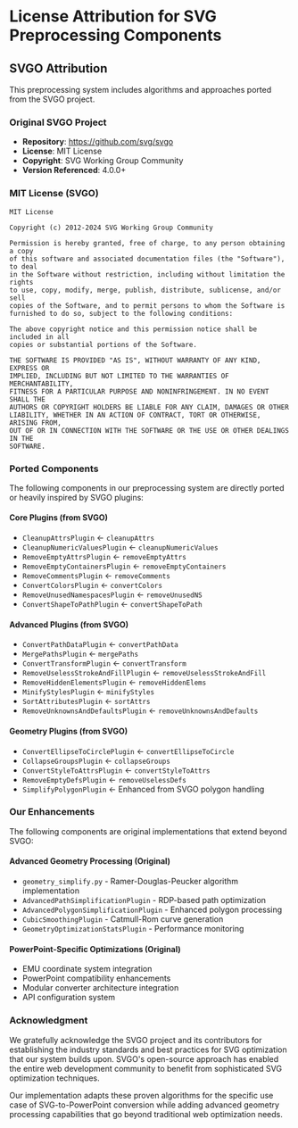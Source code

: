 # License Attribution for SVG Preprocessing Components

## SVGO Attribution

This preprocessing system includes algorithms and approaches ported from the SVGO project.

### Original SVGO Project
- **Repository**: https://github.com/svg/svgo
- **License**: MIT License
- **Copyright**: SVG Working Group Community
- **Version Referenced**: 4.0.0+

### MIT License (SVGO)
```
MIT License

Copyright (c) 2012-2024 SVG Working Group Community

Permission is hereby granted, free of charge, to any person obtaining a copy
of this software and associated documentation files (the "Software"), to deal
in the Software without restriction, including without limitation the rights
to use, copy, modify, merge, publish, distribute, sublicense, and/or sell
copies of the Software, and to permit persons to whom the Software is
furnished to do so, subject to the following conditions:

The above copyright notice and this permission notice shall be included in all
copies or substantial portions of the Software.

THE SOFTWARE IS PROVIDED "AS IS", WITHOUT WARRANTY OF ANY KIND, EXPRESS OR
IMPLIED, INCLUDING BUT NOT LIMITED TO THE WARRANTIES OF MERCHANTABILITY,
FITNESS FOR A PARTICULAR PURPOSE AND NONINFRINGEMENT. IN NO EVENT SHALL THE
AUTHORS OR COPYRIGHT HOLDERS BE LIABLE FOR ANY CLAIM, DAMAGES OR OTHER
LIABILITY, WHETHER IN AN ACTION OF CONTRACT, TORT OR OTHERWISE, ARISING FROM,
OUT OF OR IN CONNECTION WITH THE SOFTWARE OR THE USE OR OTHER DEALINGS IN THE
SOFTWARE.
```

### Ported Components

The following components in our preprocessing system are directly ported or heavily inspired by SVGO plugins:

#### Core Plugins (from SVGO)
- `CleanupAttrsPlugin` ← `cleanupAttrs`
- `CleanupNumericValuesPlugin` ← `cleanupNumericValues`
- `RemoveEmptyAttrsPlugin` ← `removeEmptyAttrs`
- `RemoveEmptyContainersPlugin` ← `removeEmptyContainers`
- `RemoveCommentsPlugin` ← `removeComments`
- `ConvertColorsPlugin` ← `convertColors`
- `RemoveUnusedNamespacesPlugin` ← `removeUnusedNS`
- `ConvertShapeToPathPlugin` ← `convertShapeToPath`

#### Advanced Plugins (from SVGO)
- `ConvertPathDataPlugin` ← `convertPathData`
- `MergePathsPlugin` ← `mergePaths`
- `ConvertTransformPlugin` ← `convertTransform`
- `RemoveUselessStrokeAndFillPlugin` ← `removeUselessStrokeAndFill`
- `RemoveHiddenElementsPlugin` ← `removeHiddenElems`
- `MinifyStylesPlugin` ← `minifyStyles`
- `SortAttributesPlugin` ← `sortAttrs`
- `RemoveUnknownsAndDefaultsPlugin` ← `removeUnknownsAndDefaults`

#### Geometry Plugins (from SVGO)
- `ConvertEllipseToCirclePlugin` ← `convertEllipseToCircle`
- `CollapseGroupsPlugin` ← `collapseGroups`
- `ConvertStyleToAttrsPlugin` ← `convertStyleToAttrs`
- `RemoveEmptyDefsPlugin` ← `removeUselessDefs`
- `SimplifyPolygonPlugin` ← Enhanced from SVGO polygon handling

### Our Enhancements

The following components are original implementations that extend beyond SVGO:

#### Advanced Geometry Processing (Original)
- `geometry_simplify.py` - Ramer-Douglas-Peucker algorithm implementation
- `AdvancedPathSimplificationPlugin` - RDP-based path optimization
- `AdvancedPolygonSimplificationPlugin` - Enhanced polygon processing
- `CubicSmoothingPlugin` - Catmull-Rom curve generation
- `GeometryOptimizationStatsPlugin` - Performance monitoring

#### PowerPoint-Specific Optimizations (Original)
- EMU coordinate system integration
- PowerPoint compatibility enhancements
- Modular converter architecture integration
- API configuration system

### Acknowledgment

We gratefully acknowledge the SVGO project and its contributors for establishing the industry standards and best practices for SVG optimization that our system builds upon. SVGO's open-source approach has enabled the entire web development community to benefit from sophisticated SVG optimization techniques.

Our implementation adapts these proven algorithms for the specific use case of SVG-to-PowerPoint conversion while adding advanced geometry processing capabilities that go beyond traditional web optimization needs.